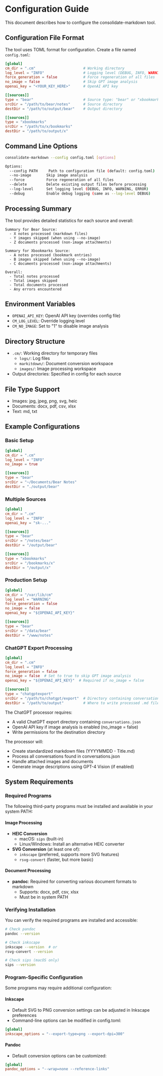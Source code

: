 # Configuration Guide

This document describes how to configure the consolidate-markdown tool.

## Configuration File Format
The tool uses TOML format for configuration. Create a file named `config.toml`:

```toml
[global]
cm_dir = ".cm"                      # Working directory
log_level = "INFO"                  # Logging level (DEBUG, INFO, WARNING, ERROR)
force_generation = false            # Force regeneration of all files
no_image = false                    # Skip GPT image analysis
openai_key = "<YOUR_KEY_HERE>"      # OpenAI API key

[[sources]]
type = "bear"                       # Source type: "bear" or "xbookmarks"
srcDir = "/path/to/bear/notes"      # Source directory
destDir = "/path/to/output/bear"    # Output directory

[[sources]]
type = "xbookmarks"
srcDir = "/path/to/x/bookmarks"
destDir = "/path/to/output/x"
```

## Command Line Options

```bash
consolidate-markdown --config config.toml [options]

Options:
  --config PATH     Path to configuration file (default: config.toml)
  --no-image       Skip image analysis
  --force          Force regeneration of all files
  --delete         Delete existing output files before processing
  --log-level      Set logging level (DEBUG, INFO, WARNING, ERROR)
  --debug          Enable debug logging (same as --log-level DEBUG)
```

## Processing Summary
The tool provides detailed statistics for each source and overall:
```
Summary for Bear Source:
  - X notes processed (markdown files)
  - Y images skipped (when using --no-image)
  - Z documents processed (non-image attachments)

Summary for Xbookmarks Source:
  - A notes processed (bookmark entries)
  - B images skipped (when using --no-image)
  - C documents processed (non-image attachments)

Overall:
  - Total notes processed
  - Total images skipped
  - Total documents processed
  - Any errors encountered
```

## Environment Variables
- `OPENAI_API_KEY`: OpenAI API key (overrides config file)
- `CM_LOG_LEVEL`: Override logging level
- `CM_NO_IMAGE`: Set to "1" to disable image analysis

## Directory Structure
- `.cm/`: Working directory for temporary files
  - `logs/`: Log files
  - `markitdown/`: Document conversion workspace
  - `images/`: Image processing workspace
- Output directories: Specified in config for each source

## File Type Support
- Images: jpg, jpeg, png, svg, heic
- Documents: docx, pdf, csv, xlsx
- Text: md, txt

## Example Configurations

### Basic Setup
```toml
[global]
cm_dir = ".cm"
log_level = "INFO"
no_image = true

[[sources]]
type = "bear"
srcDir = "~/Documents/Bear Notes"
destDir = "./output/bear"
```

### Multiple Sources
```toml
[global]
cm_dir = ".cm"
log_level = "INFO"
openai_key = "sk-..."

[[sources]]
type = "bear"
srcDir = "/notes/bear"
destDir = "/output/bear"

[[sources]]
type = "xbookmarks"
srcDir = "/bookmarks/x"
destDir = "/output/x"
```

### Production Setup
```toml
[global]
cm_dir = "/var/lib/cm"
log_level = "WARNING"
force_generation = false
no_image = false
openai_key = "${OPENAI_API_KEY}"

[[sources]]
type = "bear"
srcDir = "/data/bear"
destDir = "/www/notes"
```

### ChatGPT Export Processing
```toml
[global]
cm_dir = ".cm"
log_level = "INFO"
force_generation = false
no_image = false  # Set to true to skip GPT image analysis
openai_key = "${OPENAI_API_KEY}"  # Required if no_image = false

[[sources]]
type = "chatgptexport"
srcDir = "/path/to/chatgpt/export"  # Directory containing conversations.json
destDir = "/path/to/output"         # Where to write processed .md files
```

The ChatGPT processor requires:
- A valid ChatGPT export directory containing `conversations.json`
- OpenAI API key if image analysis is enabled (no_image = false)
- Write permissions for the destination directory

The processor will:
- Create standardized markdown files (YYYYMMDD - Title.md)
- Process all conversations found in conversations.json
- Handle attached images and documents
- Generate image descriptions using GPT-4 Vision (if enabled)

## System Requirements

### Required Programs
The following third-party programs must be installed and available in your system PATH:

#### Image Processing
- **HEIC Conversion**
  - macOS: `sips` (built-in)
  - Linux/Windows: Install an alternative HEIC converter
- **SVG Conversion** (at least one of):
  - `inkscape` (preferred, supports more SVG features)
  - `rsvg-convert` (faster, but more basic)

#### Document Processing
- **pandoc**: Required for converting various document formats to markdown
  - Supports: docx, pdf, csv, xlsx
  - Must be in system PATH

### Verifying Installation
You can verify the required programs are installed and accessible:

```bash
# Check pandoc
pandoc --version

# Check inkscape
inkscape --version  # or
rsvg-convert --version

# Check sips (macOS only)
sips --version
```

### Program-Specific Configuration
Some programs may require additional configuration:

#### Inkscape
- Default SVG to PNG conversion settings can be adjusted in Inkscape preferences
- Command-line options can be modified in config.toml:
```toml
[global]
inkscape_options = "--export-type=png --export-dpi=300"
```

#### Pandoc
- Default conversion options can be customized:
```toml
[global]
pandoc_options = "--wrap=none --reference-links"
```
